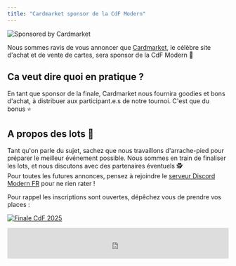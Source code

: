 ```yaml
---
title: "Cardmarket sponsor de la CdF Modern"
---
```


<p class="text-align-center"><img src="{{ site.url }}{{ site.baseurl }}/assets/images/Cardmarket-Sponsored-By-Logo-white.png" alt="Sponsored by Cardmarket" /></p>

Nous sommes ravis de vous annoncer que [Cardmarket](https://www.cardmarket.com/), le célèbre site d'achat et de vente de cartes, sera sponsor de la CdF Modern 🎉

## Ca veut dire quoi en pratique ?

En tant que sponsor de la finale, Cardmarket nous fournira goodies et bons d'achat, à distribuer aux participant.e.s de notre tournoi. C'est que du bonus ⭐

## A propos des lots 👀

Tant qu'on parle du sujet, sachez que nous travaillons d'arrache-pied pour préparer le meilleur événement possible. Nous sommes en train de finaliser les lots, et nous discutons avec des partenaires éventuels 🕵️  
Pour toutes les futures annonces, pensez à rejoindre le [serveur Discord Modern FR](https://discord.gg/KW4KPRZ3n7) pour ne rien rater !

Pour rappel les inscriptions sont ouvertes, dépêchez vous de prendre vos places :  
<p class="text-align-center"><a href="https://www.helloasso.com/associations/l-assemblee-du-modern/evenements/finale-coupe-de-france-modern-2025" target="_blank"><img src="{{ site.url }}{{ site.baseurl }}/assets/images/vignette_finale_2025.jpg" alt="Finale CdF 2025" /></a></p>

<iframe id="haWidget" allowtransparency="true" src="https://www.helloasso.com/associations/l-assemblee-du-modern/evenements/finale-coupe-de-france-modern-2025/widget-bouton" style="width: 100%; height: 70px; border: none;"></iframe>
